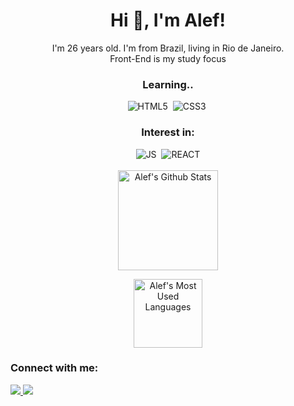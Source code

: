 <h1 align="center">Hi 👋, I'm Alef!</h1>

<p align="center">
I'm 26 years old. I'm from Brazil, living in Rio de Janeiro.
<br/>
Front-End is my study focus
</p>

<div align="center">
<h3>Learning..</h3>
 <img src="https://img.shields.io/static/v1?label=&message=HTML5&color=1F2729&style=for-the-badge&logo=HTML5" alt="HTML5"/>&nbsp;
 <img src="https://img.shields.io/static/v1?label=&message=CSS3&color=1F2729&style=for-the-badge&logo=CSS3" alt="CSS3"/>&nbsp;
</div>

<div align="center">
<h3>Interest in:</h3>
 <img src="https://img.shields.io/static/v1?label=&message=JAVASCRIPT&color=1F2729&style=for-the-badge&logo=JavaScript" alt="JS"/>&nbsp;
 <img src="https://img.shields.io/static/v1?label=&message=REACT&color=1F2729&style=for-the-badge&logo=React" alt="REACT"/>
 </div>

<br/>

<div align="center">
<img height="160em" 
src="https://github-readme-stats.vercel.app/api?username=alefwarchon&show_icons=true&theme=dracula&layout=compact" 
alt="Alef's Github Stats"/>

<img height="110em" 
src="https://github-readme-stats.vercel.app/api/top-langs/?username=alefwarchon&show_icons=true&theme=dracula&layout=compact" 
alt="Alef's Most Used Languages"/>
</div>

<div>
<h3>Connect with me:</h3>
<a href="https://www.linkedin.com/in/alef-warchon-400571245/"><img 
src="https://img.shields.io/static/v1?label=&message=LinkedIn&color=1F2729&style=for-the-badge&logo=linkedin"/>
</a>
<a href="https://www.youtube.com/channel/UC8NcQCGYRvwA5iB7lIy7rCg"><img 
src="https://img.shields.io/static/v1?label=&message=Youtube&color=1F2729&style=for-the-badge&logo=youtube"/>
</a>
</div>
